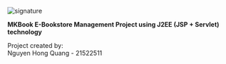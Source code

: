 ![signature](https://github.com/HiQuang210/MKBookJ2EE/assets/119526513/8d9dd2b0-db47-48ff-9898-ed7e3a0d07f6)

**MKBook E-Bookstore Management Project using J2EE (JSP + Servlet) technology**

Project created by: <br>
Nguyen Hong Quang - 21522511 

